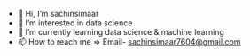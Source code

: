 - 👋 Hi, I’m sachinsimaar
- 👀 I’m interested in data science
- 🌱 I’m currently learning data science & machine learning
- 📫 How to reach me => Email- sachinsimaar7604@gmail.com

<!---
sachinsimaar/sachinsimaar is a ✨ special ✨ repository because its `README.md` (this file) appears on your GitHub profile.
You can click the Preview link to take a look at your changes.
--->
